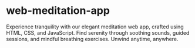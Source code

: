 # web-meditation-app
Experience tranquility with our elegant meditation web app, crafted using HTML, CSS, and JavaScript. Find serenity through soothing sounds, guided sessions, and mindful breathing exercises. Unwind anytime, anywhere.
